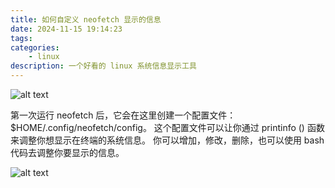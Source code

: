 ```yaml
---
title: 如何自定义 neofetch 显示的信息
date: 2024-11-15 19:14:23
tags:
categories: 
    - linux
description: 一个好看的 linux 系统信息显示工具
---
```


![alt text](neofetch/image.png)

第一次运行 neofetch 后，它会在这里创建一个配置文件： $HOME/.config/neofetch/config。 这个配置文件可以让你通过 printinfo () 函数来调整你想显示在终端的系统信息。 你可以增加，修改，删除，也可以使用 bash 代码去调整你要显示的信息。

![alt text](neofetch/image-1.png)
